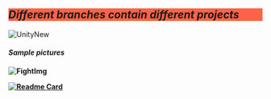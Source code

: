 <h2 style="background-color:rgb(255, 99, 71);"><b><i>Different branches contain different projects</i></b></h2>

![UnityNew](https://user-images.githubusercontent.com/55481788/194673942-78370651-ba65-4ecf-b6d4-84a264bfd48e.png)


<h4><b> <i>Sample pictures</i></b><h4>

![FightImg](https://user-images.githubusercontent.com/55481788/194673036-b5e40bb5-1504-471e-b168-40d4fa00148c.JPG)

  
 [![Readme Card](https://github-readme-stats.vercel.app/api/pin/?username=anuraghazra&repo=github-readme-stats)](https://github.com/anuraghazra/github-readme-stats)
